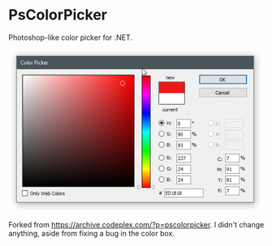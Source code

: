 PsColorPicker
=============================================================================

Photoshop-like color picker for .NET.

![](preview.png)

Forked from https://archive.codeplex.com/?p=pscolorpicker. I didn't
change anything, aside from fixing a bug in the color box.
